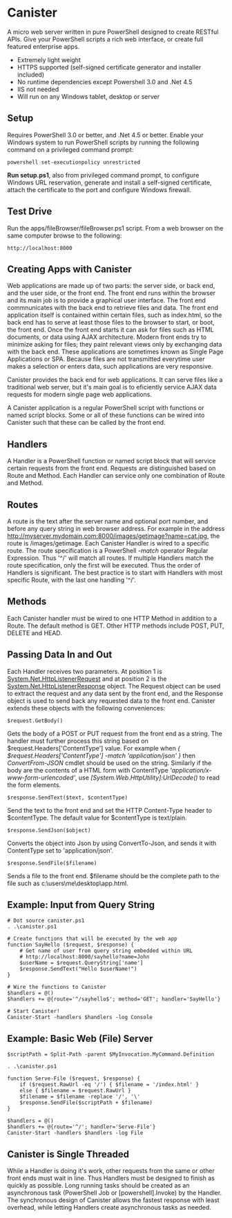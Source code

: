Canister
========

A micro web server written in pure PowerShell designed to create RESTful APIs. Give your PowerShell scripts a rich web interface, or create full featured enterprise apps.

* Extremely light weight
* HTTPS supported (self-signed certificate generator and installer included)
* No runtime dependencies except Powershell 3.0 and .Net 4.5
* IIS not needed
* Will run on any Windows tablet, desktop or server

Setup
-----
Requires PowerShell 3.0 or better, and .Net 4.5 or better. Enable your Windows system to run PowerShell scripts by running the following command on a privileged command prompt:

    powershell set-executionpolicy unrestricted
    
**Run setup.ps1**, also from privileged command prompt, to configure Windows URL reservation, generate and install a self-signed certificate, attach the certificate to the port and configure Windows firewall.

Test Drive
----------
Run the apps/fileBrowser/fileBrowser.ps1 script. From a web browser on the same computer browse to the following:

    http://localhost:8000

Creating Apps with Canister
---------------------------
Web applications are made up of two parts: the server side, or back end, and the user side, or the front end. The front end runs within the browser and its main job is to provide a graphical user interface. The front end commnunicates with the back end to retrieve files and data. The front end application itself is contained within certain files, such as index.html, so the back end has to serve at least those files to the browser to start, or boot, the front end. Once the front end starts it can ask for files such as HTML documents, or data using AJAX architecture. Modern front ends try to minimize asking for files; they paint relevant views only by exchanging data with the back end. These applications are sometimes known as Single Page Applications or SPA. Because files are not transmitted everytime user makes a selection or enters data, such applications are very responsive.

Canister provides the back end for web applications. It can serve files like a traditional web server, but it's main goal is to eficiently service AJAX data requests for modern single page web applications.

A Canister application is a regular PowerShell script with functions or named script blocks. Some or all of these functions can be wired into Canister such that these can be called by the front end.

Handlers
--------
A Handler is a PowerShell function or named script block that will service certain requests from the front end. Requests are distinguished based on Route and Method. Each Handler can service only one combination of Route and Method.

Routes
------
A route is the text after the server name and optional port number, and before any query string in web browser address. For example in the address http://myserver.mydomain.com:8000/images/getimage?name=cat.jpg, the route is /images/getimage. Each Canister Handler is wired to a specific route. The route specification is a PowerShell *-match* operator Regular Expression. Thus '^/' will match all routes. If multiple Handlers match the route specification, only the first will be executed. Thus the order of Handlers is significant. The best practice is to start with Handlers with most specific Route, with the last one handling '^/'.

Methods
-------
Each Canister handler must be wired to one HTTP Method in addition to a Route. The default method is GET. Other HTTP methods include POST, PUT, DELETE and HEAD.

Passing Data In and Out
-----------------------
Each Handler receives two parameters. At position 1 is [System.Net.HttpListenerRequest](http://msdn.microsoft.com/en-us/library/system.net.httplistenerrequest(v=vs.110).aspx) and at position 2 is the [System.Net.HttpListenerResponse](http://msdn.microsoft.com/en-us/library/system.net.httplistenerresponse(v=vs.110).aspx) object. The Request object can be used to extract the request and any data sent by the front end, and the Response object is used to send back any requested data to the front end. Canister extends these objects with the following conveniences:

    $request.GetBody()
Gets the body of a POST or PUT request from the front end as a string. The handler must further process this string based on $request.Headers['ContentType'] value. For example when *{ $request.Headers['ContentType'] -match 'application/json' }* then *ConvertFrom-JSON* cmdlet should be used on the string. Similarly if the body are the contents of a HTML form with ContentType *'application/x-www-form-urlencoded'*, use *[System.Web.HttpUtility]:UrlDecode()* to read the form elements.

    $response.SendText($text, $contentType)
Send the text to the front end and set the HTTP Content-Type header to $contentType. The default value for $contentType is text/plain.

    $response.SendJson($object)
Converts the object into Json by using ConvertTo-Json, and sends it with ContentType set to 'application/json'.

    $response.SendFile($filename)
Sends a file to the front end. $filename should be the complete path to the file such as c:\users\me\desktop\app.html.

Example: Input from Query String
--------------------------------
    # Dot source canister.ps1
    . .\canister.ps1
    
    # Create functions that will be executed by the web app
    function SayHello ($request, $response) {
        # Get name of user from query string embedded within URL
        # http://localhost:8000/sayhello?name=John
        $userName = $request.QueryString['name']
        $response.SendText("Hello $userName!")
    }
    
    # Wire the functions to Canister
    $handlers = @()
    $handlers += @{route='^/sayhello$'; method='GET'; handler='SayHello'}
    
    # Start Canister!
    Canister-Start -handlers $handlers -log Console
    
Example: Basic Web (File) Server
--------------------------------
    $scriptPath = Split-Path -parent $MyInvocation.MyCommand.Definition

    . .\canister.ps1
    
    function Serve-File ($request, $response) {
        if ($request.RawUrl -eq '/') { $filename = '/index.html' }
        else { $filename = $request.RawUrl }
        $filename = $filename -replace '/', '\'
        $response.SendFile($scriptPath + $filename)
    }
    
    $handlers = @()
    $handlers += @{route='^/'; handler='Serve-File'}
    Canister-Start -handlers $handlers -log File

    
Canister is Single Threaded
---------------------------
While a Handler is doing it's work, other requests from the same or other front ends must wait in line. Thus Handlers must be designed to finish as quickly as possible. Long running tasks should be created as an asynchronous task (PowerShell Job or [powershell].Invoke) by the Handler. The synchronous design of Canister allows the fastest response with least overhead, while letting Handlers create asynchronous tasks as needed.
